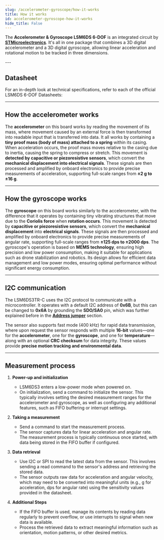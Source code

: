 ```yaml
---
slug: /accelerometer-gyroscope/how-it-works
title: How it works
id: accelerometer-gyroscope-how-it-works
hide_title: False
---
```


The **Accelerometer & Gyroscope LSM6DS 6-DOF** is an integrated circuit by [**STMicroelectronics**](https://www.st.com/en/mems-and-sensors/lsm6ds3tr-c.html). It's all in one package that combines a 3D digital accelerometer and a 3D digital gyroscope, allowing linear acceleration and rotational motion to be tracked in three dimensions.

<CenteredImage src="/img/accelerometer-gyroscope/LSM6DS36_onboard.png" alt="LSM6DS chip on the board" caption="LSM6DS chip on the board" width="400px" />
---

## Datasheet

For an in-depth look at technical specifications, refer to each of the official LSM6DS 6-DOF Datasheets:

<QuickLink  
  title="LSM6DS3 6-DOF Datasheet"  
  description="Detailed technical documentation for the LSM6DS3 6-DOF Accelerometer & Gyroscope"  
  url="https://soldered.com/productdata/2023/08/Soldered_LSM6DS3_datasheet.pdf"  
/>  

<QuickLink  
  title="LSM6DSO32 6-DOF Datasheet"  
  description="Detailed technical documentation for the LSM6DSO32 6-DOF Accelerometer & Gyroscope"  
  url="https://soldered.com/productdata/2023/08/Soldered_lsm6dso32_datasheet.pdf"  
/>

<QuickLink  
  title="LSM6DSO 6-DOF Datasheet"  
  description="Detailed technical documentation for the LSM6DSO 6-DOF Accelerometer & Gyroscope"  
  url="https://soldered.com/productdata/2023/08/Soldered_lsm6dso_datasheet.pdf"  
/>

---

## How the accelerometer works

The **accelerometer** on this board works by reading the movement of its mass, where movement caused by an external force is then transformed into readable input that is transferred into data. It all works by containing a **tiny proof mass (body of mass) attached to a spring** within its casing. When acceleration occurs, the proof mass moves relative to the casing due to inertia, causing the spring to compress or stretch. This movement is **detected by capacitive or piezoresistive sensors**, which convert the **mechanical displacement into electrical signals**. These signals are then processed and amplified by onboard electronics to provide precise measurements of acceleration, supporting full-scale ranges from **±2 g to ±16 g**.

<CenteredImage src="/img/accelerometer-gyroscope/accelerometer.png" alt="lsm6ds accelerometer" caption="Visual representation of the accelerometer" width="400px" />

---

## How the gyroscope works

The **gyroscope** on this board works similarly to the accelerometer, with the difference that it operates by containing tiny vibrating structures that move due to the **Coriolis force** when **rotation occurs**. This movement is detected by **capacitive or piezoresistive sensors**, which convert the **mechanical displacement** into **electrical signals**. These signals are then processed and amplified by onboard electronics to provide precise measurements of angular rate, supporting full-scale ranges from **±125 dps to ±2000 dps**. The gyroscope's operation is based on **MEMS technology**, ensuring high precision and low power consumption, making it suitable for applications such as drone stabilization and robotics. Its design allows for efficient data management and low power modes, ensuring optimal performance without significant energy consumption.

<CenteredImage src="/img/accelerometer-gyroscope/gyroscope.png" alt="lsm6ds gyroscope" caption="Visual representation of the gyroscope" width="400px" />

---

## I2C communication

The LSM6DS3TR-C uses the I2C protocol to communicate with a microcontroller. It operates with a default I2C address of **0x6B**, but this can be changed to **0x6A** by grounding the **SDO/SA0** pin, which was further explained before in the [**Address jumper**](accelerometer-gyroscope_hardware_details.md#address-jumper) section.

The sensor also supports fast mode (400 kHz) for rapid data transmission, where upon request the sensor responds with multiple **16-bit** values—one for the **accelerometer**, one for the **gyroscope**, and one for **temperature**—along with an optional **CRC checksum** for data integrity. These values provide **precise motion tracking and environmental data**.

---

## Measurement process

1. **Power-up and initialization**  
   - LSM6DS3 enters a low-power mode when powered on.  
   - On initialization, send a command to initialize the sensor. This typically involves setting the desired measurement ranges for the accelerometer and gyroscope, as well as configuring any additional features, such as FIFO buffering or interrupt settings.

2. **Taking a measurement**  
   - Send a command to start the measurement process.  
   - The sensor captures data for linear acceleration and angular rate. The measurement process is typically continuous once started, with data being stored in the FIFO buffer if configured.

3. **Data retrieval**  
   - Use I2C or SPI to read the latest data from the sensor. This involves sending a read command to the sensor's address and retrieving the stored data.  
   - The sensor outputs raw data for acceleration and angular velocity, which may need to be converted into meaningful units (e.g., g for acceleration, dps for angular rate) using the sensitivity values provided in the datasheet.

4. **Additional Steps**  
   - If the FIFO buffer is used, manage its contents by reading data regularly to prevent overflow, or use interrupts to signal when new data is available.  
   - Process the retrieved data to extract meaningful information such as orientation, motion patterns, or other desired metrics.